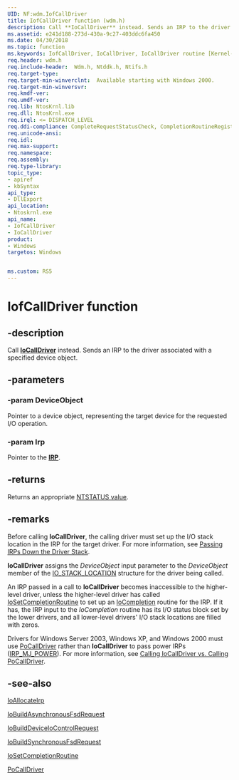 ```yaml
---
UID: NF:wdm.IofCallDriver
title: IofCallDriver function (wdm.h)
description: Call **IoCallDriver** instead. Sends an IRP to the driver associated with a specified device object.
ms.assetid: e241d188-273d-430a-9c27-403ddc6fa450
ms.date: 04/30/2018
ms.topic: function
ms.keywords: IofCallDriver, IoCallDriver, IoCallDriver routine [Kernel-Mode Driver Architecture], k104_8579a946-2f96-455f-825c-c3f86caba99c.xml, kernel.iocalldriver, wdm/IoCallDriver
req.header: wdm.h
req.include-header:  Wdm.h, Ntddk.h, Ntifs.h
req.target-type:
req.target-min-winverclnt:  Available starting with Windows 2000.
req.target-min-winversvr:
req.kmdf-ver:
req.umdf-ver:
req.lib: NtosKrnl.lib
req.dll: NtosKrnl.exe
req.irql: <= DISPATCH_LEVEL
req.ddi-compliance: CompleteRequestStatusCheck, CompletionRoutineRegistered, DeleteDevice, ForwardedAtBadIrql, ForwardedAtBadIrqlAllocate, ForwardedAtBadIrqlFsdAsync, ForwardedAtBadIrqlFsdSync, IoAllocateForward, IoAllocateIrpSignalEventInCompletionTimeout, IoBuildDeviceControlWait, IoBuildDeviceControlWaitTimeout, IoBuildFsdForward, IoBuildSynchronousFsdRequestWait, IoBuildSynchronousFsdRequestWaitTimeout, IoSetCompletionRoutineExCheck, IrpProcessingComplete, LowerDriverReturn, MarkDevicePower, MarkingQueuedIrps, MarkIrpPending, MarkIrpPending2, MarkPower, MarkPowerDown, MarkQueryRelations, MarkStartDevice, PendedCompletedRequest, PendedCompletedRequest2, PendedCompletedRequest3, PendedCompletedRequestEx, PnpIrpCompletion, PowerDownFail, PowerUpFail, RemoveLockForward, RemoveLockForward2, RemoveLockForwardDeviceControl, RemoveLockForwardDeviceControl2, RemoveLockForwardDeviceControlInternal, RemoveLockForwardDeviceControlInternal2, RemoveLockForwardRead, RemoveLockForwardRead2, RemoveLockForwardWrite, RemoveLockForwardWrite2, RemoveLockMnRemove2, RemoveLockMnSurpriseRemove, RemoveLockQueryMnRemove, TargetRelationNeedsRef, WmiForward, HwStorPortProhibitedDDIs
req.unicode-ansi:
req.idl:
req.max-support:
req.namespace:
req.assembly:
req.type-library: 
topic_type: 
- apiref
- kbSyntax
api_type: 
- DllExport
api_location: 
- Ntoskrnl.exe
api_name: 
- IofCallDriver
- IoCallDriver
product:
- Windows
targetos: Windows


ms.custom: RS5
---
```


# IofCallDriver function


## -description

Call [**IoCallDriver**](nf-wdm-iocalldriver.md) instead. Sends an IRP to the driver associated with a specified device object.

## -parameters

### -param DeviceObject
Pointer to a device object, representing the target device for the requested I/O operation.

### -param Irp
Pointer to the [**IRP**](ns-wdm-_irp.md).

## -returns
Returns an appropriate [NTSTATUS value](https://docs.microsoft.com/windows-hardware/drivers/kernel/ntstatus-values).

## -remarks
Before calling <b>IoCallDriver</b>, the calling driver must set up the I/O stack location in the IRP for the target driver. For more information, see <a href="https://docs.microsoft.com/windows-hardware/drivers/kernel/passing-irps-down-the-driver-stack">Passing IRPs Down the Driver Stack</a>.

<b>IoCallDriver</b> assigns the <i>DeviceObject</i> input parameter to the <i>DeviceObject</i> member of the <a href="https://docs.microsoft.com/windows-hardware/drivers/ddi/content/wdm/ns-wdm-_io_stack_location">IO_STACK_LOCATION</a> structure for the driver being called.

An IRP passed in a call to <b>IoCallDriver</b> becomes inaccessible to the higher-level driver, unless the higher-level driver has called <a href="https://docs.microsoft.com/windows-hardware/drivers/ddi/content/wdm/nf-wdm-iosetcompletionroutine">IoSetCompletionRoutine</a> to set up an <a href="https://docs.microsoft.com/windows-hardware/drivers/ddi/content/wdm/nc-wdm-io_completion_routine">IoCompletion</a> routine for the IRP. If it has, the IRP input to the <i>IoCompletion</i> routine has its I/O status block set by the lower drivers, and all lower-level drivers' I/O stack locations are filled with zeros.

Drivers for Windows Server 2003, Windows XP, and Windows 2000 must use <a href="https://docs.microsoft.com/windows-hardware/drivers/ddi/content/ntifs/nf-ntifs-pocalldriver">PoCallDriver</a> rather than <b>IoCallDriver</b> to pass power IRPs (<a href="https://docs.microsoft.com/windows-hardware/drivers/kernel/irp-mj-power">IRP_MJ_POWER</a>). For more information, see <a href="https://docs.microsoft.com/windows-hardware/drivers/kernel/calling-iocalldriver-versus-calling-pocalldriver">Calling IoCallDriver vs. Calling PoCallDriver</a>. 

## -see-also

<a href="https://docs.microsoft.com/windows-hardware/drivers/ddi/content/wdm/nf-wdm-ioallocateirp">IoAllocateIrp</a>

<a href="https://docs.microsoft.com/windows-hardware/drivers/ddi/content/wdm/nf-wdm-iobuildasynchronousfsdrequest">IoBuildAsynchronousFsdRequest</a>

<a href="https://docs.microsoft.com/windows-hardware/drivers/ddi/content/wdm/nf-wdm-iobuilddeviceiocontrolrequest">IoBuildDeviceIoControlRequest</a>

<a href="https://docs.microsoft.com/windows-hardware/drivers/ddi/content/wdm/nf-wdm-iobuildsynchronousfsdrequest">IoBuildSynchronousFsdRequest</a>

<a href="https://docs.microsoft.com/windows-hardware/drivers/ddi/content/wdm/nf-wdm-iosetcompletionroutine">IoSetCompletionRoutine</a>

<a href="https://docs.microsoft.com/windows-hardware/drivers/ddi/content/ntifs/nf-ntifs-pocalldriver">PoCallDriver</a>
